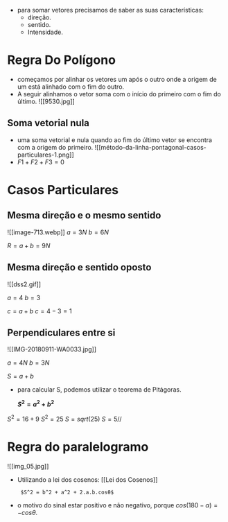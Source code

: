 - para somar vetores precisamos de saber as suas características:
	- direção.
	- sentido.
	- Intensidade.
# Regra Do Polígono
- começamos por alinhar os vetores um após o outro onde a origem de um está alinhado com o fim do outro.
- A seguir alinhamos o vetor soma com o início do primeiro com o fim do último.
![[9530.jpg]]

## Soma vetorial nula
- uma soma vetorial e nula quando ao fim do último vetor se encontra com a origem do primeiro.
![[método-da-linha-pontagonal-casos-particulares-1.png]]
- $F1 + F2 + F3 = 0$

# Casos Particulares
## Mesma direção e o mesmo sentido

![[image-713.webp]]
$a = 3N$
$b = 6N$

$R = a + b = 9N$

## Mesma direção e sentido oposto
![[dss2.gif]]

$a = 4$
$b = 3$

$c = a + b$
$c = 4 - 3 = 1$
## Perpendiculares entre si
![[IMG-20180911-WA0033.jpg]]

$a = 4N$
$b = 3N$

$S = a + b$

- para calcular S, podemos utilizar o teorema de Pitágoras.

	**$S^2 = a^2 + b^2$**
	
$S^2 = 16 + 9$
$S^2 = 25$
$S = sqrt(25)$
$S = 5 //$

# Regra do paralelogramo

![[img_05.jpg]]

-  Utilizando a lei dos cosenos:
		[[Lei dos Cosenos]]
		
		$S^2 = b^2 + a^2 + 2.a.b.cosθ$

- o motivo do sinal estar positivo e não negativo, porque $cos(180 - α)= -cosθ$.